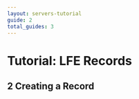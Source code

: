 ```yaml
---
layout: servers-tutorial
guide: 2
total_guides: 3
---
```

# Tutorial: LFE Records

## 2 Creating a Record
